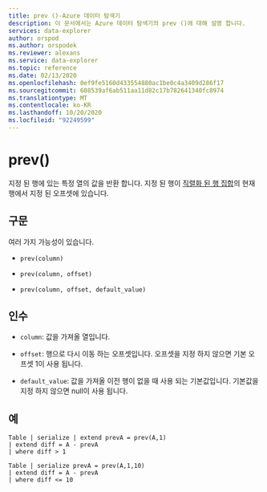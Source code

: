 ```yaml
---
title: prev ()-Azure 데이터 탐색기
description: 이 문서에서는 Azure 데이터 탐색기의 prev ()에 대해 설명 합니다.
services: data-explorer
author: orspod
ms.author: orspodek
ms.reviewer: alexans
ms.service: data-explorer
ms.topic: reference
ms.date: 02/13/2020
ms.openlocfilehash: 0ef9fe5160d433554880ac1be0c4a3409d286f17
ms.sourcegitcommit: 608539af6ab511aa11d82c17b782641340fc8974
ms.translationtype: MT
ms.contentlocale: ko-KR
ms.lasthandoff: 10/20/2020
ms.locfileid: "92249599"
---
```

# <a name="prev"></a>prev()

지정 된 행에 있는 특정 열의 값을 반환 합니다.
지정 된 행이 [직렬화 된 행 집합](./windowsfunctions.md#serialized-row-set)의 현재 행에서 지정 된 오프셋에 있습니다.

## <a name="syntax"></a>구문

여러 가지 가능성이 있습니다.

* `prev(column)`

* `prev(column, offset)`

* `prev(column, offset, default_value)`

## <a name="arguments"></a>인수

* `column`: 값을 가져올 열입니다.

* `offset`: 행으로 다시 이동 하는 오프셋입니다. 오프셋을 지정 하지 않으면 기본 오프셋 1이 사용 됩니다.

* `default_value`: 값을 가져올 이전 행이 없을 때 사용 되는 기본값입니다. 기본값을 지정 하지 않으면 null이 사용 됩니다.

## <a name="examples"></a>예

```kusto
Table | serialize | extend prevA = prev(A,1)
| extend diff = A - prevA
| where diff > 1

Table | serialize prevA = prev(A,1,10)
| extend diff = A - prevA
| where diff <= 10
```
